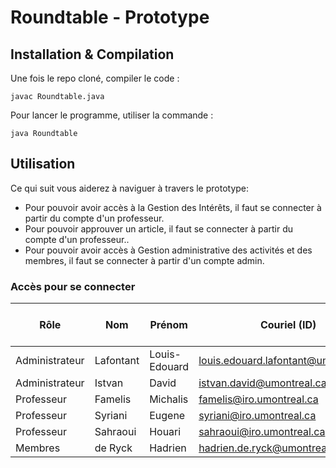 # Roundtable - Prototype

## Installation & Compilation

Une fois le repo cloné, compiler le code :

`javac Roundtable.java`

Pour lancer le programme, utiliser la commande :

`java Roundtable`

## Utilisation

Ce qui suit vous aiderez à naviguer à travers le prototype:

- Pour pouvoir avoir accès à la Gestion des Intérêts, il faut se connecter à partir du compte d'un professeur.
- Pour pouvoir approuver un article, il faut se connecter à partir du compte d'un professeur..
- Pour pouvoir avoir accès à Gestion administrative des activités et des membres, il faut se connecter à partir d'un compte admin.

### Accès pour se connecter

| Rôle | Nom | Prénom | Couriel (ID) | Mot de passe |
|- | - | - | - | - |
|Administrateur|Lafontant| Louis-Edouard| louis.edouard.lafontant@umontreal.ca |qwerty |
|Administrateur|Istvan| David| istvan.david@umontreal.ca| qwerty|
|Professeur|Famelis| Michalis| famelis@iro.umontreal.ca| qwerty|
|Professeur|Syriani| Eugene| syriani@iro.umontreal.ca| qwerty|
|Professeur|Sahraoui| Houari| sahraoui@iro.umontreal.ca| qwerty|
|Membres| de Ryck| Hadrien| hadrien.de.ryck@umontreal.ca| qwerty|



